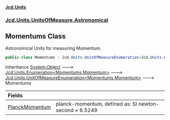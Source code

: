 #### [Jcd.Units](index.md 'index')
### [Jcd.Units.UnitsOfMeasure.Astronomical](Jcd.Units.UnitsOfMeasure.Astronomical.md 'Jcd.Units.UnitsOfMeasure.Astronomical')

## Momentums Class

Astronomical Units for measuring Momentum.

```csharp
public class Momentums : Jcd.Units.UnitOfMeasureEnumeration<Jcd.Units.UnitsOfMeasure.Astronomical.Momentums, Jcd.Units.UnitTypes.Momentum>
```

Inheritance [System.Object](https://docs.microsoft.com/en-us/dotnet/api/System.Object 'System.Object') &#129106; [Jcd.Units.Enumeration&lt;](Enumeration_TEnumeration,T_.md 'Jcd.Units.Enumeration<TEnumeration,T>')[Momentums](Momentums.md 'Jcd.Units.UnitsOfMeasure.Astronomical.Momentums')[,](Enumeration_TEnumeration,T_.md 'Jcd.Units.Enumeration<TEnumeration,T>')[Momentum](Momentum.md 'Jcd.Units.UnitTypes.Momentum')[&gt;](Enumeration_TEnumeration,T_.md 'Jcd.Units.Enumeration<TEnumeration,T>') &#129106; [Jcd.Units.UnitOfMeasureEnumeration&lt;](UnitOfMeasureEnumeration_TEnumeration,T_.md 'Jcd.Units.UnitOfMeasureEnumeration<TEnumeration,T>')[Momentums](Momentums.md 'Jcd.Units.UnitsOfMeasure.Astronomical.Momentums')[,](UnitOfMeasureEnumeration_TEnumeration,T_.md 'Jcd.Units.UnitOfMeasureEnumeration<TEnumeration,T>')[Momentum](Momentum.md 'Jcd.Units.UnitTypes.Momentum')[&gt;](UnitOfMeasureEnumeration_TEnumeration,T_.md 'Jcd.Units.UnitOfMeasureEnumeration<TEnumeration,T>') &#129106; Momentums

| Fields | |
| :--- | :--- |
| [PlanckMomentum](Momentums.PlanckMomentum.md 'Jcd.Units.UnitsOfMeasure.Astronomical.Momentums.PlanckMomentum') | planck-momentum, defined as: SI newton-second × 6.5249 |

